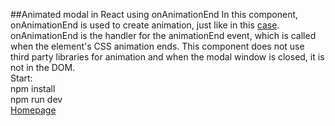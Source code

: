 ##Animated modal in React using onAnimationEnd
In this component, onAnimationEnd is used to create animation, just like in this [case](https://github.com/AndrewShedov/Animated-dropdown-menu-in-react). onAnimationEnd is the handler for the animationEnd event, which is called when the element's CSS animation ends. This component does not use third party libraries for animation and when the modal window is closed, it is not in the DOM.\
Start:\
npm install\
npm run dev\
[Homepage](https://shedov.top/animated-modal-in-react-using-onanimationend/)
